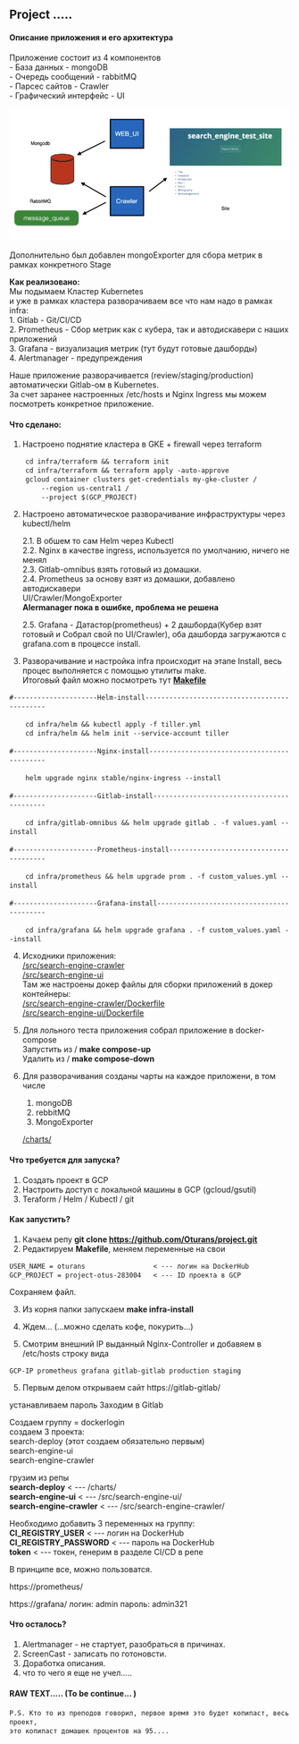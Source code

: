 


## Project .....  

#### Описание приложения и его архитектура  

Приложение состоит из 4 компонентов  
	- База данных - mongoDB  
	- Очередь сообщений - rabbitMQ  
	- Парсес сайтов - Crawler  
	- Графический интерфейс - UI  

![Схема приложения](https://github.com/Oturans/project/blob/master/src/crawler-ui.png)

Дополнительно был добавлен mongoExporter для сбора метрик в рамках конкретного Stage  

**Как реализовано:**  
Мы подымаем Кластер Kubernetes  
и уже в рамках кластера разворачиваем все что нам надо в рамках infra:  
	1. Gitlab - Git/CI/CD  
	2. Prometheus - Сбор метрик как с кубера, так и автодискавери с наших приложений  
	3. Grafana - визуализация метрик (тут будут готовые дашборды)  
	4. Alertmanager - предупреждения  

Наше приложение разворачивается (review/staging/production) автоматически Gitlab-ом в Kubernetes.  
За счет заранее настроенных /etc/hosts и Nginx Ingress мы можем посмотреть конкретное приложение.  

#### Что сделано:  

1. Настроено поднятие кластера в GKE + firewall через terraform  
```
	cd infra/terraform && terraform init
	cd infra/terraform && terraform apply -auto-approve
	gcloud container clusters get-credentials my-gke-cluster /
		--region us-central1 /
		--project $(GCP_PROJECT)
```
2. Настроено автоматическое разворачивание инфраструктуры через kubectl/helm  
   
   2.1. В обшем то сам Helm через Kubectl  
   2.2. Nginx в качестве ingress, используется по умолчанию, ничего не менял  
   2.3. Gitlab-omnibus взять готовый из домашки.  
   2.4. Prometheus за основу взят из домашки, добавлено автодискавери  
   UI/Crawler/MongoExporter  
   **Alermanager пока в ошибке, проблема не решена** 
   
   2.5. Grafana - Датастор(prometheus) + 2 дашборда(Кубер взят готовый и Собрал свой по UI/Crawler), оба дашборда загружаются с grafana.com в процессе install. 

3. Разворачивание и настройка infra происходит на этапе Install, весь процес выполняется с помощью утилиты make.  
   Итоговый файл можно посмотреть тут [**Makefile**][6]
```
#---------------------Helm-install---------------------------------------------

	cd infra/helm && kubectl apply -f tiller.yml
	cd infra/helm && helm init --service-account tiller

#---------------------Nginx-install--------------------------------------------

	helm upgrade nginx stable/nginx-ingress --install

#---------------------Gitlab-install-------------------------------------------

	cd infra/gitlab-omnibus && helm upgrade gitlab . -f values.yaml --install

#---------------------Prometheus-install---------------------------------------

	cd infra/prometheus && helm upgrade prom . -f custom_values.yml --install

#---------------------Grafana-install------------------------------------------

	cd infra/grafana && helm upgrade grafana . -f custom_values.yaml --install
```

4. Исходники приложения:  
		[/src/search-engine-crawler][1]  
		[/src/search-engine-ui][2]   
	Там же настроены докер файлы для сборки приложений в докер контейнеры:  
		[/src/search-engine-crawler/Dockerfile][3]  
		[/src/search-engine-ui/Dockerfile][4]  
5. Для лольного теста приложения собрал приложение в docker-compose  
	Запустить из / **make compose-up**  
	Удалить из / **make compose-down**  

6. Для разворачивания созданы чарты на каждое приложени, в том числе 
   1. mongoDB  
   2. rebbitMQ  
   3. MongoExporter  

	[/charts/][5]  

#### Что требуется для запуска?  

1. Создать проект в GCP
2. Настроить доступ с локальной машины в GCP (gcloud/gsutil)
3. Teraform / Helm / Kubectl / git

#### Как запустить?

1. Качаем репу **git clone https://github.com/Oturans/project.git**
2. Редактируем **Makefile**, меняем переменные на свои  
```
USER_NAME = oturans 				< --- логин на DockerHub  
GCP_PROJECT = project-otus-283004  	< --- ID проекта в GCP  
```
Сохраняем файл.

3. Из корня папки запускаем **make infra-install**

4. Ждем... (...можно сделать кофе, покурить...)  

5. Смотрим  внешний IP выданный Nginx-Controller и добавяем в /etc/hosts строку вида
```
GCP-IP prometheus grafana gitlab-gitlab production staging  
```
5. Первым делом открываем сайт https://gitlab-gitlab/

устанавливаем пароль
Заходим в Gitlab

Создаем группу = dockerlogin  
создаем 3 проекта:  
search-deploy (этот создаем обязательно первым)  
search-engine-ui  
search-engine-crawler  

грузим из репы  
**search-deploy**			< --- /charts/  
**search-engine-ui**		< --- /src/search-engine-ui/  
**search-engine-crawler**	< --- /src/search-engine-crawler/  

Необходимо добавить 3 переменных на группу:  
**CI_REGISTRY_USER**    	< --- логин на DockerHub  
**CI_REGISTRY_PASSWORD**	< --- пароль на DockerHub  
**token** 					< --- токен, генерим в разделе CI/CD в репе  

В принципе все, можно пользоватся.  

https://prometheus/

https://grafana/
	логин: admin
	пароль: admin321


#### Что осталось?
1. Alertmanager - не стартует, разобраться в причинах.   
2. ScreenCast - записать по готоновсти.  
3. Доработка описания.  
4. что то чего я еще не учел.....   

#### RAW TEXT..... (To be continue... )

	P.S. Кто то из преподов говорил, первое время это будет копипаст, весь проект, 
	это копипаст домашек процентов на 95.... 



[1]:https://github.com/Oturans/project/tree/master/src/search-engine-crawler
[2]:https://github.com/Oturans/project/tree/master/src/search-engine-ui
[3]:https://raw.githubusercontent.com/Oturans/project/master/src/search-engine-crawler/Dockerfile
[4]:https://raw.githubusercontent.com/Oturans/project/master/src/search-engine-ui/Dockerfile
[5]:https://github.com/Oturans/project/tree/master/charts
[6]:https://raw.githubusercontent.com/Oturans/project/master/Makefile

